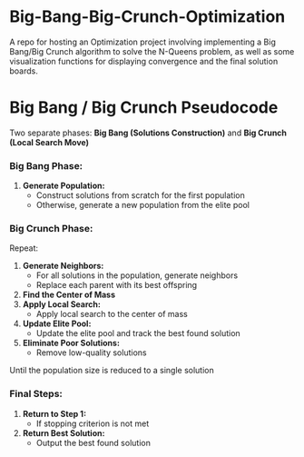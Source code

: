# Big-Bang-Big-Crunch-Optimization
A repo for hosting an Optimization project involving implementing a Big Bang/Big Crunch algorithm to solve the N-Queens problem, as well as some visualization functions for displaying convergence and the final solution boards.

# Big Bang / Big Crunch Pseudocode

Two separate phases: **Big Bang (Solutions Construction)** and **Big Crunch (Local Search Move)**

### Big Bang Phase:
1. **Generate Population:**  
   - Construct solutions from scratch for the first population  
   - Otherwise, generate a new population from the elite pool  

### Big Crunch Phase:
Repeat:
1. **Generate Neighbors:**  
   - For all solutions in the population, generate neighbors  
   - Replace each parent with its best offspring  
2. **Find the Center of Mass**  
3. **Apply Local Search:**  
   - Apply local search to the center of mass  
4. **Update Elite Pool:**  
   - Update the elite pool and track the best found solution  
5. **Eliminate Poor Solutions:**  
   - Remove low-quality solutions  

Until the population size is reduced to a single solution  

### Final Steps:
1. **Return to Step 1:**  
   - If stopping criterion is not met  
2. **Return Best Solution:**  
   - Output the best found solution  



